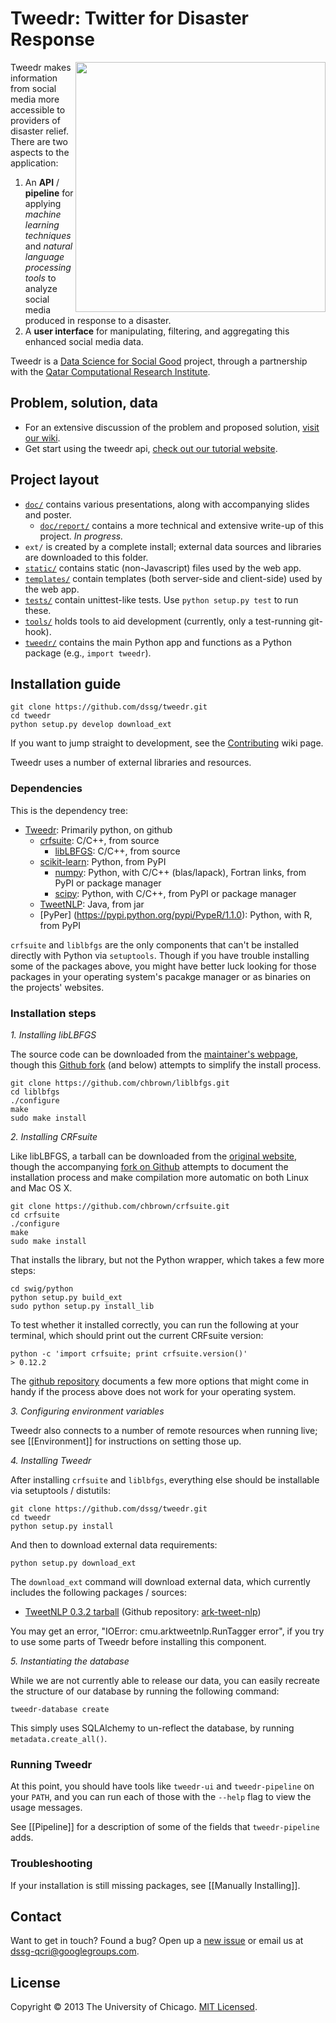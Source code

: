 # Tweedr: Twitter for Disaster Response

<a href="http://www.qcri.com/"><img src="http://dssg.io/img/partners/qcri.png" width="400" align="right"></a>

Tweedr makes information from social media more accessible to providers of disaster relief. There are two aspects to the application:

1. An **API** / **pipeline** for applying _machine learning techniques_ and _natural language processing tools_ to analyze social media produced in response to a disaster.
2. A **user interface** for manipulating, filtering, and aggregating this enhanced social media data.

Tweedr is a [Data Science for Social Good](http://dssg.io/) project, through a partnership with the [Qatar Computational Research Institute](http://qcri.qa/).

## Problem, solution, data

* For an extensive discussion of the problem and proposed solution, [visit our wiki](https://github.com/dssg/tweedr/wiki).
* Get start using the tweedr api, [check out our tutorial website](http://tokens.qcri.dssg.io/tweedrtutorial/).


## Project layout

* [`doc/`](doc) contains various presentations, along with accompanying slides and poster.
    + [`doc/report/`](doc/report) contains a more technical and extensive write-up of this project. _In progress._
* `ext/` is created by a complete install; external data sources and libraries are downloaded to this folder.
* [`static/`](static) contains static (non-Javascript) files used by the web app.
* [`templates/`](templates) contain templates (both server-side and client-side) used by the web app.
* [`tests/`](tests) contain unittest-like tests. Use `python setup.py test` to run these.
* [`tools/`](tools) holds tools to aid development (currently, only a test-running git-hook).
* [`tweedr/`](tweedr) contains the main Python app and functions as a Python package (e.g., `import tweedr`).


## Installation guide

    git clone https://github.com/dssg/tweedr.git
    cd tweedr
    python setup.py develop download_ext

If you want to jump straight to development, see the [Contributing](https://github.com/dssg/tweedr/wiki/Contributing) wiki page.

Tweedr uses a number of external libraries and resources.

### Dependencies

This is the dependency tree:

* [Tweedr](https://github.com/dssg/tweedr): Primarily python, on github
    - [crfsuite](http://www.chokkan.org/software/crfsuite/): C/C++, from source
        + [libLBFGS](http://www.chokkan.org/software/liblbfgs/): C/C++, from source
    - [scikit-learn](http://scikit-learn.org/stable/): Python, from PyPI
        + [numpy](http://www.numpy.org/): Python, with C/C++ (blas/lapack), Fortran links, from PyPI or package manager
        + [scipy](http://www.scipy.org/): Python, with C/C++, from PyPI or package manager
    - [TweetNLP](http://www.ark.cs.cmu.edu/TweetNLP/): Java, from jar
    - [PyPer] (https://pypi.python.org/pypi/PypeR/1.1.0): Python, with R, from PyPI

`crfsuite` and `liblbfgs` are the only components that can't be installed directly with Python via `setuptools`. Though if you have trouble installing some of the packages above, you might have better luck looking for those packages in your operating system's pacakge manager or as binaries on the projects' websites.

### Installation steps

*1. Installing libLBFGS*

The source code can be downloaded from the [maintainer's webpage](http://www.chokkan.org/software/liblbfgs/), though this [Github fork](https://github.com/chbrown/liblbfgs) (and below) attempts to simplify the install process.

    git clone https://github.com/chbrown/liblbfgs.git
    cd liblbfgs
    ./configure
    make
    sudo make install

*2. Installing CRFsuite*

Like libLBFGS, a tarball can be downloaded from the [original website](http://www.chokkan.org/software/crfsuite/), though the accompanying [fork on Github](https://github.com/chbrown/crfsuite) attempts to document the installation process and make compilation more automatic on both Linux and Mac OS X.

    git clone https://github.com/chbrown/crfsuite.git
    cd crfsuite
    ./configure
    make
    sudo make install

That installs the library, but not the Python wrapper, which takes a few more steps:

    cd swig/python
    python setup.py build_ext
    sudo python setup.py install_lib

To test whether it installed correctly, you can run the following at your terminal, which should print out the current CRFsuite version:

    python -c 'import crfsuite; print crfsuite.version()'
    > 0.12.2

The [github repository](https://github.com/chbrown/crfsuite) documents a few more options that might come in handy if the process above does not work for your operating system.


*3. Configuring environment variables*

Tweedr also connects to a number of remote resources when running live; see [[Environment]] for instructions on setting those up.


*4. Installing Tweedr*

After installing `crfsuite` and `liblbfgs`, everything else should be installable via setuptools / distutils:

    git clone https://github.com/dssg/tweedr.git
    cd tweedr
    python setup.py install

And then to download external data requirements:

    python setup.py download_ext

The `download_ext` command will download external data, which currently includes the following packages / sources:

* [TweetNLP 0.3.2 tarball](http://ark-tweet-nlp.googlecode.com/files/ark-tweet-nlp-0.3.2.tgz) (Github repository: [ark-tweet-nlp](https://github.com/brendano/ark-tweet-nlp))

You may get an error, "IOError: cmu.arktweetnlp.RunTagger error", if you try to use some parts of Tweedr before installing this component.


*5. Instantiating the database*

While we are not currently able to release our data, you can easily recreate the structure of our database by running the following command:

    tweedr-database create

This simply uses SQLAlchemy to un-reflect the database, by running `metadata.create_all()`.


### Running Tweedr

At this point, you should have tools like `tweedr-ui` and `tweedr-pipeline` on your `PATH`, and you can run each of those with the `--help` flag to view the usage messages.

See [[Pipeline]] for a description of some of the fields that `tweedr-pipeline` adds.


### Troubleshooting

If your installation is still missing packages, see [[Manually Installing]].



## Contact

Want to get in touch? Found a bug? Open up a [new issue](https://github.com/dssg/tweedr/issues/new) or email us at [dssg-qcri@googlegroups.com](mailto:dssg-qcri@googlegroups.com).


## License

Copyright © 2013 The University of Chicago. [MIT Licensed](LICENSE).
